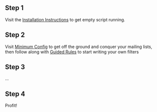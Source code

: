 ## Step 1
Visit the [Installation Instructions](installation.md) to get empty script running.

## Step 2
Visit [Minimum Config](minimum-config.md) to get off the ground and conquer your mailing lists, then follow along with [Guided Rules](guided-rules.md) to start writing your own filters

## Step 3
...

## Step 4
Profit!
